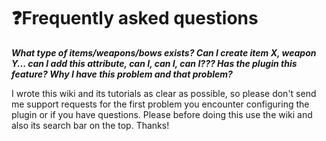 # ❓Frequently asked questions

_**What type of items/weapons/bows exists? Can I create item X, weapon Y... can I add this attribute, can I, can I, can I??? Has the plugin this feature? Why I have this problem and that problem?**_

I wrote this wiki and its tutorials as clear as possible, so please don't send me support requests for the first problem you encounter configuring the plugin or if you have questions. Please before doing this use the wiki and also its search bar on the top. Thanks!


